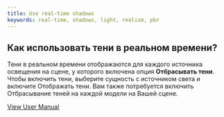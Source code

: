 ```yaml
---
title: Use real-time shadows
keywords: real-time, shadows, light, realism, pbr
---
```


## Как использовать тени в реальном времени?

Тени в реальном времени отображаются для каждого источника освещения на сцене, у которого включена опция **Отбрасывать тени**. Чтобы включить тени, выберите сущность с источником света и включите Отображать тени. Вам также потребуется включить Отбрасывание теней на каждой модели на Вашей сцене.

<a class="docs" href="http://developer.playcanvas.com/en/user-manual/graphics/lighting/shadows/" target="_blank">View User Manual</a>

